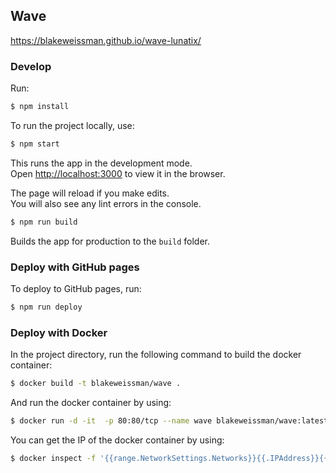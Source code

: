 ## Wave

https://blakeweissman.github.io/wave-lunatix/

### Develop

Run:
```bash
$ npm install
```

To run the project locally, use:

```bash
$ npm start
```

This runs the app in the development mode.<br />
Open [http://localhost:3000](http://localhost:3000) to view it in the browser.

The page will reload if you make edits.<br />
You will also see any lint errors in the console.

```bash
$ npm run build
```

Builds the app for production to the `build` folder.<br />

### Deploy with GitHub pages

To deploy to GitHub pages, run:

```bash
$ npm run deploy
```

### Deploy with Docker
In the project directory, run the following command to build the docker container:

```bash
$ docker build -t blakeweissman/wave .
```

And run the docker container by using:

```bash
$ docker run -d -it  -p 80:80/tcp --name wave blakeweissman/wave:latest
```

You can get the IP of the docker container by using:
```bash
$ docker inspect -f '{{range.NetworkSettings.Networks}}{{.IPAddress}}{{end}}' wave
```
